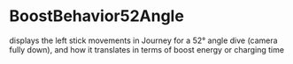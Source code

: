 # BoostBehavior52Angle
displays the left stick movements in Journey for a 52° angle dive (camera fully down), and how it translates in terms of boost energy or charging time
